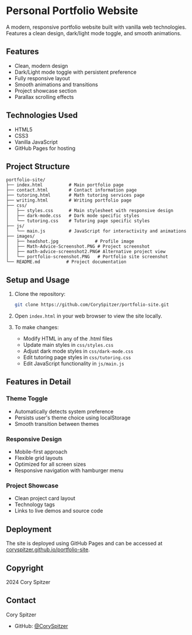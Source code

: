 # Personal Portfolio Website

A modern, responsive portfolio website built with vanilla web technologies. Features a clean design, dark/light mode toggle, and smooth animations.

## Features

- Clean, modern design
- Dark/Light mode toggle with persistent preference
- Fully responsive layout
- Smooth animations and transitions
- Project showcase section
- Parallax scrolling effects

## Technologies Used

- HTML5
- CSS3
- Vanilla JavaScript
- GitHub Pages for hosting

## Project Structure

```
portfolio-site/
├── index.html          # Main portfolio page
├── contact.html        # Contact information page
├── tutoring.html       # Math tutoring services page
├── writing.html        # Writing portfolio page
├── css/
│   ├── styles.css      # Main stylesheet with responsive design
│   ├── dark-mode.css   # Dark mode specific styles
│   └── tutoring.css    # Tutoring page specific styles
├── js/
│   └── main.js         # JavaScript for interactivity and animations
├── images/
│   ├── headshot.jpg              # Profile image
│   ├── Math-Advice-Screenshot.PNG # Project screenshot
│   ├── math-advice-screenshot2.PNG# Alternative project view
│   └── portfolio-screenshot.PNG   # Portfolio site screenshot
└── README.md          # Project documentation
```

## Setup and Usage

1. Clone the repository:
   ```bash
   git clone https://github.com/CorySpitzer/portfolio-site.git
   ```

2. Open `index.html` in your web browser to view the site locally.

3. To make changes:
   - Modify HTML in any of the .html files
   - Update main styles in `css/styles.css`
   - Adjust dark mode styles in `css/dark-mode.css`
   - Edit tutoring page styles in `css/tutoring.css`
   - Edit JavaScript functionality in `js/main.js`

## Features in Detail

### Theme Toggle
- Automatically detects system preference
- Persists user's theme choice using localStorage
- Smooth transition between themes

### Responsive Design
- Mobile-first approach
- Flexible grid layouts
- Optimized for all screen sizes
- Responsive navigation with hamburger menu

### Project Showcase
- Clean project card layout
- Technology tags
- Links to live demos and source code

## Deployment

The site is deployed using GitHub Pages and can be accessed at [coryspitzer.github.io/portfolio-site](https://coryspitzer.github.io/portfolio-site).

## Copyright

 2024 Cory Spitzer

## Contact

Cory Spitzer
- GitHub: [@CorySpitzer](https://github.com/CorySpitzer)